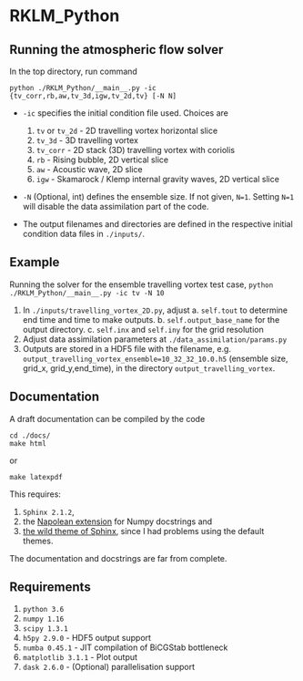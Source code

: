 # RKLM_Python

## Running the atmospheric flow solver

In the top directory, run command
```code
python ./RKLM_Python/__main__.py -ic {tv_corr,rb,aw,tv_3d,igw,tv_2d,tv} [-N N]
```

* `-ic` specifies the initial condition file used. Choices are
    1. `tv` or `tv_2d` - 2D travelling vortex horizontal slice
    2. `tv_3d` - 3D travelling vortex
    3. `tv_corr` - 2D stack (3D) travelling vortex with coriolis
    4. `rb` - Rising bubble, 2D vertical slice
    5. `aw` - Acoustic wave, 2D slice
    6. `igw` - Skamarock / Klemp internal gravity waves, 2D vertical slice

* `-N` (Optional, int) defines the ensemble size. If not given, `N=1`. Setting `N=1` will disable the data assimilation part of the code.

* The output filenames and directories are defined in the respective initial condition data files in `./inputs/`.

## Example

Running the solver for the ensemble travelling vortex test case, `python ./RKLM_Python/__main__.py -ic tv -N 10`

1. In `./inputs/travelling_vortex_2D.py`, adjust
   a. `self.tout` to determine end time and time to make outputs.
   b. `self.output_base_name` for the output directory.
   c. `self.inx` and `self.iny` for the grid resolution
2. Adjust data assimilation parameters at `./data_assimilation/params.py`
5. Outputs are stored in a HDF5 file with the filename, e.g. `output_travelling_vortex_ensemble=10_32_32_10.0.h5` (ensemble size, grid_x, grid_y,end_time), in the directory `output_travelling_vortex`.

## Documentation

A draft documentation can be compiled by the code
```code
cd ./docs/
make html
```
or
```code
make latexpdf
```

This requires:
1. `Sphinx 2.1.2`,
2. the [Napolean extension](https://www.sphinx-doc.org/en/master/usage/extensions/napoleon.html) for Numpy docstrings and
3. [the wild theme of Sphinx](https://pypi.org/project/wild_sphinx_theme/), since I had problems using the default themes.

The documentation and docstrings are far from complete.

## Requirements

1. `python 3.6`
2. `numpy 1.16`
3. `scipy 1.3.1`
4. `h5py 2.9.0` - HDF5 output support
5. `numba 0.45.1` - JIT compilation of BiCGStab bottleneck
6. `matplotlib 3.1.1` - Plot output
7. `dask 2.6.0` - (Optional) parallelisation support



